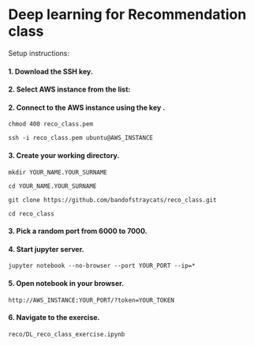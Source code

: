 # Deep learning for Recommendation class

Setup instructions:

#### 1. Download the SSH key.

#### 2. Select AWS instance from the list:

#### 2. Connect to the AWS instance using the key .
``chmod 400 reco_class.pem``

``ssh -i reco_class.pem ubuntu@AWS_INSTANCE``

#### 3.  Create your working directory.
``mkdir YOUR_NAME.YOUR_SURNAME``

``cd YOUR_NAME.YOUR_SURNAME``

``git clone https://github.com/bandofstraycats/reco_class.git``

``cd reco_class``         
     
#### 3. Pick a random port from 6000 to 7000.

#### 4. Start jupyter server.
``jupyter notebook --no-browser --port YOUR_PORT --ip=*``

#### 5. Open notebook in your browser.
``http://AWS_INSTANCE:YOUR_PORT/?token=YOUR_TOKEN``

#### 6. Navigate to the exercise.
``reco/DL_reco_class_exercise.ipynb``
